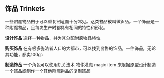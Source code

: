 ## 饰品 Trinkets

一些附魔物品由于可以重复制造而十分常见。这类物品被叫做饰品。一个饰品是一种附魔物品，且每次生产时都具有相同的特性和形状。

**设计饰品** 选择一种物品，并为其分配附魔物品特性

**购买饰品**
在有极多施法者人口的大都市，可以找到出售的饰品。一件饰品，无论其功能，都卖100gc

**制造饰品** 一个角色可以使用机关法术 物件灌魔 magic item
来根据原型设计制造一个饰品或制作一个其他附魔物品的复制饰品
